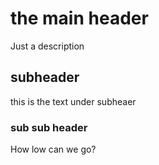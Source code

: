 # the main header

Just a description

## subheader

this is the text under subheaer

### sub sub header
How low can we go?
